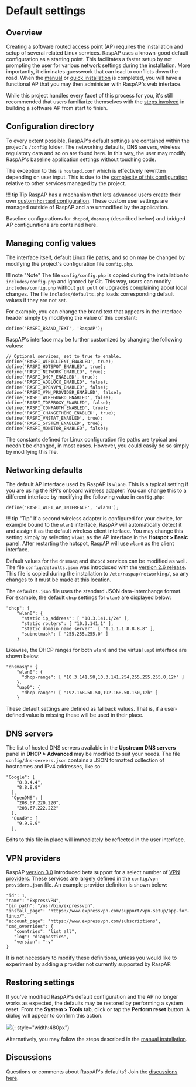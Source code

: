 # Default settings

## Overview
Creating a software routed access point (AP) requires the installation and setup of several related Linux services.
RaspAP uses a known-good default configuration as a starting point. This facilitates a faster setup by not prompting the user for various network 
settings during the installation. More importantly, it eliminates guesswork that can lead to conflicts down the road. When the [manual](manual.md) or [quick installation](quick.md) is completed,
you will have a functional AP that you may then administer with RaspAP's web interface.

While this project handles every facet of this process for you, it's still recommended that users familiarize themselves with the [steps involved](manual.md) in building a software AP from start to finish.

## Configuration directory
To every extent possible, RaspAP's default settings are contained within the project's `/config` folder. The networking defaults, DNS servers, wireless regulatory data and so on are found here.
In this way, the user may modify RaspAP's baseline application settings without touching code.

The exception to this is `hostapd.conf` which is effectively rewritten depending on user input. This is due to the [complexity of this configuration](https://w1.fi/cgit/hostap/plain/hostapd/hostapd.conf) relative to other services managed by the project.

!!! tip Tip
    RaspAP has a mechanism that lets advanced users create their own [custom `hostapd` configuration](ap-basics.md#custom-user-settings). These custom user settings are managed outside of RaspAP and are unmodified by the application. 

Baseline configurations for `dhcpcd`, `dnsmasq` (described below) and bridged AP configurations are contained here.
 
## Managing config values
The interface itself, default Linux file paths, and so on may be changed by modifying the project's configuration file `config.php`. 

!!! note "Note"
    The file `config/config.php` is copied during the installation to `includes/config.php` and ignored by Git. This way, users can modify `includes/config.php` without `git pull` or upgrades complaining about local changes. The file `includes/defaults.php` loads corresponding default values if they are not set.

For example, you can change the brand text that appears in the interface header simply by modifying the value of this constant:

```
define('RASPI_BRAND_TEXT', 'RaspAP');
```

RaspAP's interface may be further customized by changing the following values:

```
// Optional services, set to true to enable.
define('RASPI_WIFICLIENT_ENABLED', true);
define('RASPI_HOTSPOT_ENABLED', true);
define('RASPI_NETWORK_ENABLED', true);
define('RASPI_DHCP_ENABLED', true);
define('RASPI_ADBLOCK_ENABLED', false);
define('RASPI_OPENVPN_ENABLED', false);
define('RASPI_VPN_PROVIDER_ENABLED', false);
define('RASPI_WIREGUARD_ENABLED', false);
define('RASPI_TORPROXY_ENABLED', false);
define('RASPI_CONFAUTH_ENABLED', true);
define('RASPI_CHANGETHEME_ENABLED', true);
define('RASPI_VNSTAT_ENABLED', true);
define('RASPI_SYSTEM_ENABLED', true);
define('RASPI_MONITOR_ENABLED', false);
```

The constants defined for Linux configuration file paths are typical and needn't be changed, in most cases. However, you could easily do so simply by modifying this file.

## Networking defaults
The default AP interface used by RaspAP is `wlan0`. This is a typical setting if you are using the RPi's onboard wireless adapter. You can change this to a different interface by modifying
the following value in `config.php`:

```
define('RASPI_WIFI_AP_INTERFACE', 'wlan0');
```

!!! tip "Tip"
    If a second wireless adapter is configured for your device, for example bound to the `wlan1` interface, RaspAP will automatically detect it and assign it as the default wireless client interface. You may change this setting simply by selecting `wlan1` as the AP interface in the **Hotspot > Basic** panel. After restarting the hotspot, RaspAP will use `wlan0` as the client interface.

Default values for the `dnsmasq` and `dhcpcd` services can be modified as well. The file `config/defaults.json` was introduced with the [version 2.6 release](https://github.com/RaspAP/raspap-webgui/releases/tag/2.6). This file is copied during the installation to `/etc/raspap/networking/`, so any changes to it must be made at this location.

The `defaults.json` file uses the standard JSON data-interchange format. For example, the default `dhcp` settings for `wlan0` are displayed below:

```
"dhcp": {
    "wlan0": { 
      "static ip_address": [ "10.3.141.1/24" ],
      "static routers": [ "10.3.141.1" ],
      "static domain_name_server": [ "1.1.1.1 8.8.8.8" ],
      "subnetmask": [ "255.255.255.0" ]
    }
```

Likewise, the DHCP ranges for both `wlan0` and the virtual `uap0` interface are shown below:

```
"dnsmasq": {
    "wlan0": {
      "dhcp-range": [ "10.3.141.50,10.3.141.254,255.255.255.0,12h" ]
    },
    "uap0": {
      "dhcp-range": [ "192.168.50.50,192.168.50.150,12h" ]
    }
```

These default settings are defined as fallback values. That is, if a user-defined value is missing these will be used in their place.

## DNS servers
The list of hosted DNS servers available in the **Upstream DNS servers** panel in **DHCP > Advanced** may be modified to suit your needs. The file `config/dns-servers.json` contains
a JSON formatted collection of hostnames and IPv4 addresses, like so:

```
"Google": [
    "8.8.4.4",
    "8.8.8.8"
  ],
  "OpenDNS": [
    "208.67.220.220",
    "208.67.222.222"
  ],
  "Quad9": [
    "9.9.9.9"
  ],
```

Edits to this file in place will immediately be reflected in the user interface.

## VPN providers
RaspAP [version 3.0](https://github.com/RaspAP/raspap-webgui/releases/tag/3.0) introduced beta support for a select number of [VPN providers](providers.md). These services are largely defined in the `config/vpn-providers.json` file. An example provider definiton is shown below:

```
"id": 1,
"name": "ExpressVPN",
"bin_path": "/usr/bin/expressvpn",
"install_page": "https://www.expressvpn.com/support/vpn-setup/app-for-linux/",
"account_page": "https://www.expressvpn.com/subscriptions",
"cmd_overrides": {
   "countries": "list all",
   "log": "diagnostics",
   "version": "-v"
}
```

It is not necessary to modify these definitions, unless you would like to experiment by adding a provider not currently supported by RaspAP.

## Restoring settings
If you've modified RaspAP's default configuration and the AP no longer works as expected, the defaults may be restored by performing a system reset. From the **System > Tools** tab, click or tap the **Perform reset** button. A dialog will appear to confirm this action.

![](https://github.com/RaspAP/raspap-webgui/assets/229399/66bf5cb5-3d77-44aa-92b8-5ebca6f003ad){: style="width:480px"}

Alternatively, you may follow the steps described in the [manual installation](manual.md#default-configuration).

## Discussions
Questions or comments about RaspAP's defaults? Join the [discussions here](https://github.com/RaspAP/raspap-webgui/discussions/).


